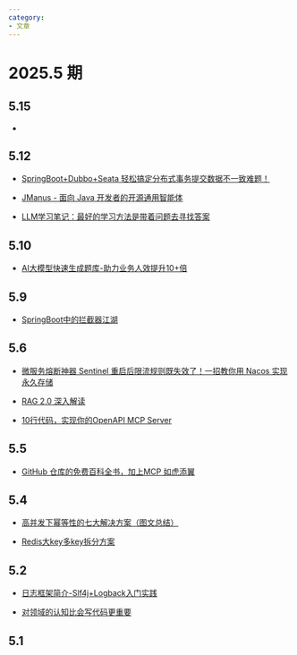 ```yaml
---
category: 
- 文章
---
```


# 2025.5 期

<!-- more -->

## 5.15

- []()

## 5.12

- [SpringBoot+Dubbo+Seata 轻松搞定分布式事务提交数据不一致难题！](https://mp.weixin.qq.com/s/Y67YtQNzfQrdkpcQWk4sxw)

- [JManus - 面向 Java 开发者的开源通用智能体](https://mp.weixin.qq.com/s/kOFm5im7d8LHQTZxhmeoYw)

- [LLM学习笔记：最好的学习方法是带着问题去寻找答案](https://mp.weixin.qq.com/s/T7aD9diSNymHhv68FSaSZA)

## 5.10

- [AI大模型快速生成题库-助力业务人效提升10+倍](https://juejin.cn/post/7501260913271373875)

## 5.9

- [SpringBoot中的拦截器江湖](https://mp.weixin.qq.com/s/pxwm68NZDpWKoOa0AzxMWg)

## 5.6

- [微服务熔断神器 Sentinel 重启后限流规则既失效了！一招教你用 Nacos 实现永久存储](https://mp.weixin.qq.com/s/KO1gJ27WfE_69BPj8kuJSQ)

- [RAG 2.0 深入解读](https://mp.weixin.qq.com/s/pe9r6OSCI6l5ocUw1LHmMw)

- [10行代码，实现你的OpenAPI MCP Server](https://mp.weixin.qq.com/s/8hV1TxvMeFb4pyy0-vGiGw)

## 5.5

- [GitHub 仓库的免费百科全书，加上MCP 如虎添翼](https://mp.weixin.qq.com/s?__biz=MzI2MzEwNTY3OQ==&mid=2648990505&idx=1&sn=253db68bdd0f8155f24abee1a636eb00&subscene=0)

## 5.4

- [高并发下幂等性的七大解决方案（图文总结）](https://mp.weixin.qq.com/s/DRIowcqgJmLSIYP1fBJmqg)

- [Redis大key多key拆分方案](https://mp.weixin.qq.com/s/P5N1Cus8m4I5SiqZ5PW3Fg)

## 5.2

- [日志框架简介-Slf4j+Logback入门实践](https://juejin.cn/post/7498737799202734106)

- [对领域的认知比会写代码更重要](https://mp.weixin.qq.com/s/WkKq_uIBa6vjk6NV4Y3e0w)

## 5.1

